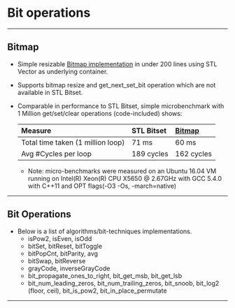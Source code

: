 Bit operations
===================

----------------------------------------------------------------------------------------
Bitmap
--------------------------------------------
- Simple resizable [Bitmap implementation](./bit_ops/bitmap.h) in under 200 lines using STL Vector as underlying container.
- Supports bitmap resize and get_next_set_bit operation which are not available in STL Bitset.
- Comparable in performance to STL Bitset, simple microbenchmark with 1 Million get/set/clear operations (code-included) shows:

  | Measure                           |  STL Bitset | [Bitmap](./bit_ops/bitmap.h)      |
  |:----------------------------------|:------------|:------------|
  | Total time taken (1 million loop) |  71 ms      | 60 ms       | 
  | Avg #Cycles per loop              |  189 cycles | 162 cycles  |
  - Note: micro-benchmarks were measured on an Ubuntu 16.04 VM running on Intel(R) Xeon(R) CPU X5650 @ 2.67GHz with GCC 5.4.0 with C++11 and OPT flags(-O3 -Os, -march=native)
----------------------------------------------------------------------------------------
Bit Operations
--------------------------------------------
- Below is a list of algorithms/bit-techniques implementations.
  - isPow2, isEven, isOdd
  - bitSet, bitReset, bitToggle
  - bitPopCnt, bitParity, avg
  - bitSwap, bitReverse
  - grayCode, inverseGrayCode
  - bit_propagate_ones_to_right, bit_get_msb, bit_get_lsb
  - bit_num_leading_zeros, bit_num_trailing_zeros, bit_snoob, bit_log2 (floor, ceil), bit_is_pow2, bit_in_place_permutate
----------------------------------------------------------------------------------------